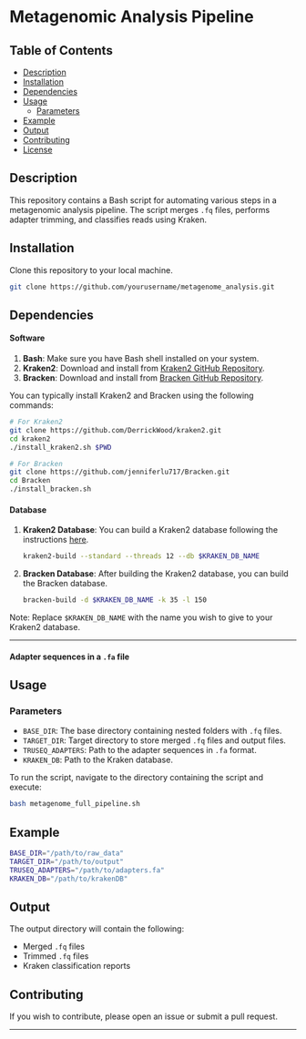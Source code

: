 # Metagenomic Analysis Pipeline

## Table of Contents

- [Description](#description)
- [Installation](#installation)
- [Dependencies](#dependencies)
- [Usage](#usage)
  - [Parameters](#parameters)
- [Example](#example)
- [Output](#output)
- [Contributing](#contributing)
- [License](#license)

## Description

This repository contains a Bash script for automating various steps in a metagenomic analysis pipeline. The script merges `.fq` files, performs adapter trimming, and classifies reads using Kraken.

## Installation

Clone this repository to your local machine.

```bash
git clone https://github.com/yourusername/metagenome_analysis.git
```

## Dependencies

#### Software

1. **Bash**: Make sure you have Bash shell installed on your system.
2. **Kraken2**: Download and install from [Kraken2 GitHub Repository](https://github.com/DerrickWood/kraken2).
3. **Bracken**: Download and install from [Bracken GitHub Repository](https://github.com/jenniferlu717/Bracken).

You can typically install Kraken2 and Bracken using the following commands:

```bash
# For Kraken2
git clone https://github.com/DerrickWood/kraken2.git
cd kraken2
./install_kraken2.sh $PWD

# For Bracken
git clone https://github.com/jenniferlu717/Bracken.git
cd Bracken
./install_bracken.sh
```

#### Database

1. **Kraken2 Database**: You can build a Kraken2 database following the instructions [here](https://github.com/DerrickWood/kraken2/wiki/Manual#special-databases).
   
   ```bash
   kraken2-build --standard --threads 12 --db $KRAKEN_DB_NAME
   ```
   
2. **Bracken Database**: After building the Kraken2 database, you can build the Bracken database.

   ```bash
   bracken-build -d $KRAKEN_DB_NAME -k 35 -l 150
   ```

Note: Replace `$KRAKEN_DB_NAME` with the name you wish to give to your Kraken2 database.

---

#### Adapter sequences in a `.fa` file

## Usage

### Parameters

- `BASE_DIR`: The base directory containing nested folders with `.fq` files.
- `TARGET_DIR`: Target directory to store merged `.fq` files and output files.
- `TRUSEQ_ADAPTERS`: Path to the adapter sequences in `.fa` format.
- `KRAKEN_DB`: Path to the Kraken database.

To run the script, navigate to the directory containing the script and execute:

```bash
bash metagenome_full_pipeline.sh
```

## Example

```bash
BASE_DIR="/path/to/raw_data"
TARGET_DIR="/path/to/output"
TRUSEQ_ADAPTERS="/path/to/adapters.fa"
KRAKEN_DB="/path/to/krakenDB"
```

## Output

The output directory will contain the following:

- Merged `.fq` files
- Trimmed `.fq` files
- Kraken classification reports

## Contributing

If you wish to contribute, please open an issue or submit a pull request.

---
